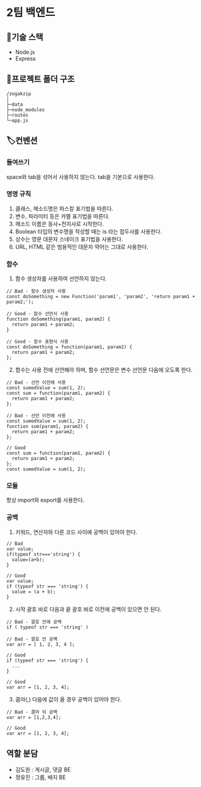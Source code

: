 # 2팀 백엔드


## 🚀기술 스택
+ Node.js
+ Express


## 📁프로젝트 폴더 구조
```
/zogakzip
│
├─data
├─node_modules
├─routes
└─app.js
```

## 🏷️컨벤션
### 들여쓰기
space와 tab을 섞어서 사용하지 않는다. tab을 기본으로 사용한다.

### 명명 규칙
1. 클래스, 메소드명은 파스칼 표기법을 따른다.
2. 변수, 파라미터 등은 카멜 표기법을 따른다.
3. 메소드 이름은 동사+전치사로 시작한다.
4. Boolean 타입의 변수명을 작성할 때는 is 라는 접두사를 사용한다.
5. 상수는 영문 대문자 스네이크 표기법을 사용한다.
6. URL, HTML 같은 범용적인 대문자 약어는 그대로 사용한다.


### 함수
1. 함수 생성자를 사용하여 선언하지 않는다.
```
// Bad - 함수 생성자 사용
const doSomething = new Function('param1', 'param2', 'return param1 + param2;');

// Good - 함수 선언식 사용
function doSomething(param1, param2) {
  return param1 + param2;
}

// Good - 함수 표현식 사용
const doSomething = function(param1, param2) {
  return param1 + param2;
};
```
2. 함수는 사용 전에 선언해야 하며, 함수 선언문은 변수 선언문 다음에 오도록 한다.
```
// Bad - 선언 이전에 사용
const sumedValue = sum(1, 2);
const sum = function(param1, param2) {
  return param1 + param2;
};

// Bad - 선언 이전에 사용
const sumedValue = sum(1, 2);
function sum(param1, param2) {
  return param1 + param2;
};

// Good
const sum = function(param1, param2) {
  return param1 + param2;
};
const sumedValue = sum(1, 2);
```
### 모듈
항상 import와 export를 사용한다.

### 공백
1. 키워드, 연산자와 다른 코드 사이에 공백이 있어야 한다.
```
// Bad
var value;
if(typeof str==='string') {
  value=(a+b);
}

// Good
var value;
if (typeof str === 'string') {
  value = (a + b);
}
```
2. 시작 괄호 바로 다음과 끝 괄호 바로 이전에 공백이 있으면 안 된다.
```
// Bad - 괄호 안에 공백
if ( typeof str === 'string' )

// Bad - 괄호 안 공백
var arr = [ 1, 2, 3, 4 ];

// Good
if (typeof str === 'string') {
  ...
}

// Good
var arr = [1, 2, 3, 4];
```
3. 콤마(,) 다음에 값이 올 경우 공백이 있어야 한다.
```
// Bad - 콤마 뒤 공백
var arr = [1,2,3,4];

// Good
var arr = [1, 2, 3, 4];
```


## 역할 분담
+ 김도원 : 게시글, 댓글 BE
+ 정유진 : 그룹, 배지 BE

